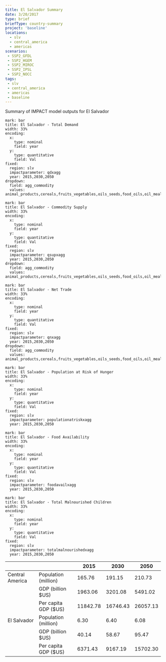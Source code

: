 ```yaml
---
title: El Salvador Summary
date: 3/20/2017
type: brief
briefType: country-summary
project: 'baseline'
locations:
  - slv
  - central_america
  - americas
scenarios:
 - SSP2_GFDL
 - SSP2_HGEM
 - SSP2_MIROC
 - SSP2_IPSL
 - SSP2_NOCC
tags:
 - slv
 - central_america
 - americas
 - baseline
---
```

Summary of IMPACT model outputs for El Salvador

```chart
mark: bar
title: El Salvador - Total Demand
width: 33%
encoding:
  x:
    type: nominal
    field: year
  y:
    type: quantitative
    field: Val
fixed:
  region: slv
  impactparameter: qdxagg
  year: 2015,2030,2050
dropdown:
  field: agg_commodity
  values: animal_products,cereals,fruits_vegetables,oils_seeds,food_oils,oil_meals,other,pulses,roots_tubers,sugar
```

```chart
mark: bar
title: El Salvador - Commodity Supply
width: 33%
encoding:
  x:
    type: nominal
    field: year
  y:
    type: quantitative
    field: Val
fixed:
  region: slv
  impactparameter: qsupxagg
  year: 2015,2030,2050
dropdown:
  field: agg_commodity
  values: animal_products,cereals,fruits_vegetables,oils_seeds,food_oils,oil_meals,other,pulses,roots_tubers,sugar
```

```chart
mark: bar
title: El Salvador - Net Trade
width: 33%
encoding:
  x:
    type: nominal
    field: year
  y:
    type: quantitative
    field: Val
fixed:
  region: slv
  impactparameter: qnxagg
  year: 2015,2030,2050
dropdown:
  field: agg_commodity
  values: animal_products,cereals,fruits_vegetables,oils_seeds,food_oils,oil_meals,other,pulses,roots_tubers,sugar
```

```chart
mark: bar
title: El Salvador - Population at Risk of Hunger
width: 33%
encoding:
  x:
    type: nominal
    field: year
  y:
    type: quantitative
    field: Val
fixed:
  region: slv
  impactparameter: populationatriskxagg
  year: 2015,2030,2050
```

```chart
mark: bar
title: El Salvador - Food Availability
width: 33%
encoding:
  x:
    type: nominal
    field: year
  y:
    type: quantitative
    field: Val
fixed:
  region: slv
  impactparameter: foodavailxagg
  year: 2015,2030,2050
```

```chart
mark: bar
title: El Salvador - Total Malnourished Children
width: 33%
encoding:
  x:
    type: nominal
    field: year
  y:
    type: quantitative
    field: Val
fixed:
  region: slv
  impactparameter: totalmalnourishedxagg
  year: 2015,2030,2050
```

|   |   | 2015 | 2030 | 2050 |
|---|---|---|---|---|
| Central America | Population (million) | 165.76 | 191.15 | 210.73 |
|  | GDP (billion $US) | 1963.06 | 3201.08 | 5491.02 |
|  | Per capita GDP ($US) | 11842.78 | 16746.43 | 26057.13 |
| El Salvador | Population (million) | 6.30 | 6.40 | 6.08 |
|  | GDP (billion $US) | 40.14 | 58.67 | 95.47 |
|  | Per capita GDP ($US) | 6371.43| 9167.19| 15702.30|